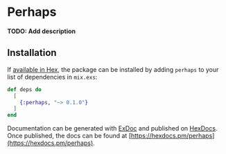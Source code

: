 # Perhaps

**TODO: Add description**

## Installation

If [available in Hex](https://hex.pm/docs/publish), the package can be installed
by adding `perhaps` to your list of dependencies in `mix.exs`:

```elixir
def deps do
  [
    {:perhaps, "~> 0.1.0"}
  ]
end
```

Documentation can be generated with [ExDoc](https://github.com/elixir-lang/ex_doc)
and published on [HexDocs](https://hexdocs.pm). Once published, the docs can
be found at [https://hexdocs.pm/perhaps](https://hexdocs.pm/perhaps).

